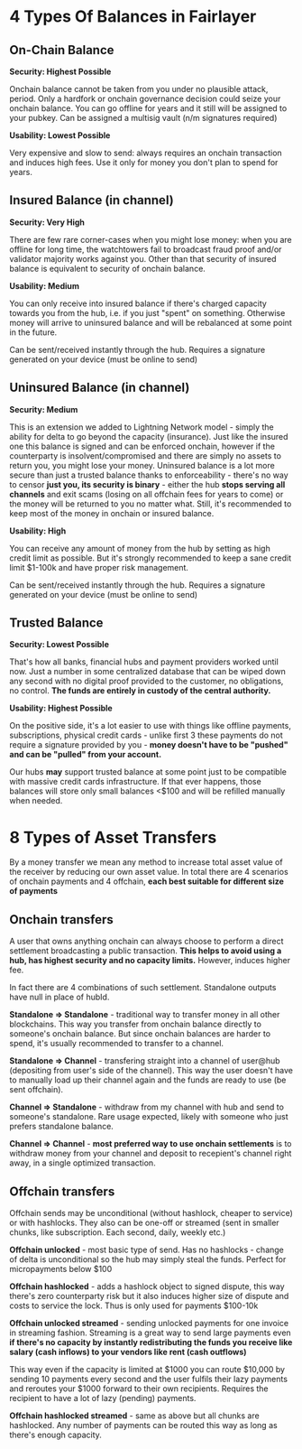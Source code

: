 # 4 Types Of Balances in Fairlayer

## On-Chain Balance

**Security: Highest Possible**

Onchain balance cannot be taken from you under no plausible attack, period. Only a hardfork or onchain governance decision could seize your onchain balance. You can go offline for years and it still will be assigned to your pubkey. Can be assigned a multisig vault (n/m signatures required)

**Usability: Lowest Possible**

Very expensive and slow to send: always requires an onchain transaction and induces high fees. Use it only for money you don't plan to spend for years. 

## Insured Balance (in channel)

**Security: Very High** 

There are few rare corner-cases when you might lose money: when you are offline for long time, the watchtowers fail to broadcast fraud proof and/or validator majority works against you. Other than that security of insured balance is equivalent to security of onchain balance.

**Usability: Medium** 

You can only receive into insured balance if there's charged capacity towards you from the hub, i.e. if you just "spent" on something. Otherwise money will arrive to uninsured balance and will be rebalanced at some point in the future. 

Can be sent/received instantly through the hub. Requires a signature generated on your device (must be online to send)

## Uninsured Balance (in channel)

**Security: Medium**

This is an extension we added to Lightning Network model - simply the ability for delta to go beyond the capacity (insurance). Just like the insured one this balance is signed and can be enforced onchain, however if the counterparty is insolvent/compromised and there are simply no assets to return you, you might lose your money. Uninsured balance is a lot more secure than just a trusted balance thanks to enforceability - there's no way to censor **just you, its security is binary** - either the hub **stops serving all channels** and exit scams (losing on all offchain fees for years to come) or the money will be returned to you no matter what. Still, it's recommended to keep most of the money in onchain or insured balance.

**Usability: High** 

You can receive any amount of money from the hub by setting as high credit limit as possible. But it's strongly recommended to keep a sane credit limit $1-100k and have proper risk management. 

Can be sent/received instantly through the hub. Requires a signature generated on your device (must be online to send)

## Trusted Balance

**Security: Lowest Possible**

That's how all banks, financial hubs and payment providers worked until now. Just a number in some centralized database that can be wiped down any second with no digital proof provided to the customer, no obligations, no control. **The funds are entirely in custody of the central authority.**

**Usability: Highest Possible**

On the positive side, it's a lot easier to use with things like offline payments, subscriptions, physical credit cards - unlike first 3 these payments do not require a signature provided by you - **money doesn't have to be "pushed" and can be "pulled" from your account.**

Our hubs **may** support trusted balance at some point just to be compatible with massive credit cards infrastructure. If that ever happens, those balances will store only small balances <$100 and will be refilled manually when needed.

# 8 Types of Asset Transfers

By a money transfer we mean any method to increase total asset value of the receiver by reducing our own asset value. In total there are 4 scenarios of onchain payments and 4 offchain, **each best suitable for different size of payments**

## Onchain transfers

A user that owns anything onchain can always choose to perform a direct settlement broadcasting a public transaction. **This helps to avoid using a hub, has highest security and no capacity limits.** However, induces higher fee.

In fact there are 4 combinations of such settlement. Standalone outputs have null in place of hubId. 

**Standalone => Standalone** - traditional way to transfer money in all other blockchains. This way you transfer from onchain balance directly to someone's onchain balance. But since onchain balances are harder to spend, it's usually recommended to transfer to a channel.

**Standalone => Channel** - transfering straight into a channel of user@hub (depositing from user's side of the channel). This way the user doesn't have to manually load up their channel again and the funds are ready to use (be sent offchain).

**Channel => Standalone** - withdraw from my channel with hub and send to someone's standalone. Rare usage expected, likely with someone who just prefers standalone balance.

**Channel => Channel**  - **most preferred way to use onchain settlements** is to withdraw money from your channel and deposit to recepient's channel right away, in a single optimized transaction.

## Offchain transfers

Offchain sends may be unconditional (without hashlock, cheaper to service) or with hashlocks. They also can be one-off or streamed (sent in smaller chunks, like subscription. Each second, daily, weekly etc.)

**Offchain unlocked** - most basic type of send. Has no hashlocks - change of delta is unconditional so the hub may simply steal the funds. Perfect for micropayments below $100

**Offchain hashlocked** - adds a hashlock object to signed dispute, this way there's zero counterparty risk but it also induces higher size of dispute and costs to service the lock. Thus is only used for payments $100-10k

**Offchain unlocked streamed** - sending unlocked payments for one invoice in streaming fashion. Streaming is a great way to send large payments even **if there's no capacity by instantly redistributing the funds you receive like salary (cash inflows) to your vendors like rent (cash outflows)**

This way even if the capacity is limited at $1000 you can route $10,000 by sending 10 payments every second and the user fulfils their lazy payments and reroutes your $1000 forward to their own recipients. Requires the recipient to have a lot of lazy (pending) payments. 

**Offchain hashlocked streamed** - same as above but all chunks are hashlocked. Any number of payments can be routed this way as long as there's enough capacity.


